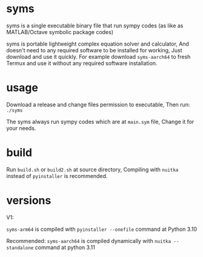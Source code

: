 # syms
syms is a single executable binary file that run sympy codes (as like as MATLAB/Octave symbolic package codes)

syms is portable lightweight complex equation solver and calculator, And doesn't need to any required software to be installed for working, Just download and use it quickly. For example download `syms-aarch64` to fresh Termux and use it without any required software installation.

# usage
Download a release and change files permission to executable, Then run:
`./syms`

The syms always run sympy codes which are at `main.sym` file, Change it for your needs.

# build
Run `build.sh` or `build2.sh` at source directory, Compiling with `nuitka` instead of `pyinstaller` is recommended.

# versions

V1:

`syms-arm64` is compiled with `pyinstaller --onefile` command at Python 3.10

Recommended: `syms-aarch64` is compiled dynamically with `nuitka --standalone` command at python 3.11
